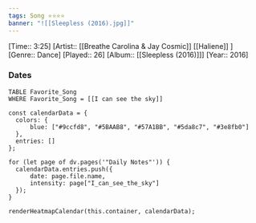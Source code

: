 ```yaml
---
tags: Song ⭐⭐⭐⭐ 
banner: "![[Sleepless (2016).jpg]]"
---
```

[Time:: 3:25]
[Artist:: [[Breathe Carolina & Jay Cosmic]] [[Haliene]] ]
[Genre:: Dance]
[Played:: 26]
[Album:: [[Sleepless (2016)]]]
[Year:: 2016]
### Dates
````dataview
TABLE Favorite_Song
WHERE Favorite_Song = [[I can see the sky]]
````
  ```dataviewjs
const calendarData = { 
	colors: { 
		blue: ["#9ccfd8", "#5BAAB8", "#57A1BB", "#5da8c7", "#3e8fb0"] 
	}, 
	entries: [] 
}; 

for (let page of dv.pages('"Daily Notes"')) { 
	calendarData.entries.push({ 
		date: page.file.name, 
		intensity: page["I_can_see_the_sky"]
	}); 
} 

renderHeatmapCalendar(this.container, calendarData);
```
